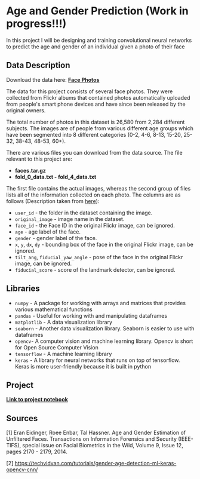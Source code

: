 # Age and Gender Prediction (Work in progress!!!)

In this project I will be designing and training convolutional neural networks to predict the age and gender of an individual given a photo of their face

## Data Description

Download the data here: [**Face Photos**](https://talhassner.github.io/home/projects/Adience/Adience-data.html)

The data for this project consists of several face photos.  They were collected from Flickr albums that contained photos automatically uploaded from people's smart phone devices and have since been released by the original owners.

The total number of photos in this dataset is 26,580 from 2,284 different subjects.  The images are of people from various different age groups which have been segmented into 8 different categories (0-2, 4-6, 8-13, 15-20, 25-32, 38-43, 48-53, 60+).

There are various files you can download from the data source.  The file relevant to this project are: 
* **faces.tar.gz** 
* **fold_0_data.txt - fold_4_data.txt**

The first file contains the actual images, whereas the second group of files lists all of the information collected on each photo.  The columns are as follows (Description taken from [here](https://talhassner.github.io/home/projects/Adience/readme.txt)):

* `user_id` - the folder in the dataset containing the image. 
* `original_image` - image name in the dataset.
* `face_id` - the Face ID in the original Flickr image, can be ignored. 
* `age` - age label of the face.
* `gender` - gender label of the face.
* `x`, `y`, `dx`, `dy` - bounding box of the face in the original Flickr image, can be ignored.
* `tilt_ang`, `fiducial_yaw_angle` - pose of the face in the original Flickr image, can be ignored. 
* `fiducial_score` - score of the landmark detector, can be ignored.



## Libraries
* `numpy` - A package for working with arrays and matrices that provides various mathematical functions
* `pandas` - Useful for working with and manipulating dataframes
* `matplotlib` - A data visualization library
* `seaborn` - Another data visualization library.  Seaborn is easier to use with dataframes
* `opencv`- A computer vision and machine learning library.  Opencv is short for Open Source Computer Vision
* `tensorflow` - A machine learning library
* `keras` - A library for neural networks that runs on top of tensorflow.  Keras is more user-friendly because it is built in python

## Project
[**Link to project notebook**](https://github.com/cmanning00/Age-and-Gender-Prediction/blob/a1be59d1c0cc612c631553812a4c7fc0b1bd1523/AgeGenderClass_Project.ipynb)

## Sources

[1] Eran Eidinger, Roee Enbar, Tal Hassner. Age and Gender Estimation of Unfiltered Faces. Transactions on Information Forensics and Security (IEEE-TIFS), special issue on Facial Biometrics in the Wild, Volume 9, Issue 12, pages 2170 - 2179, 2014. 

[2] https://techvidvan.com/tutorials/gender-age-detection-ml-keras-opencv-cnn/

